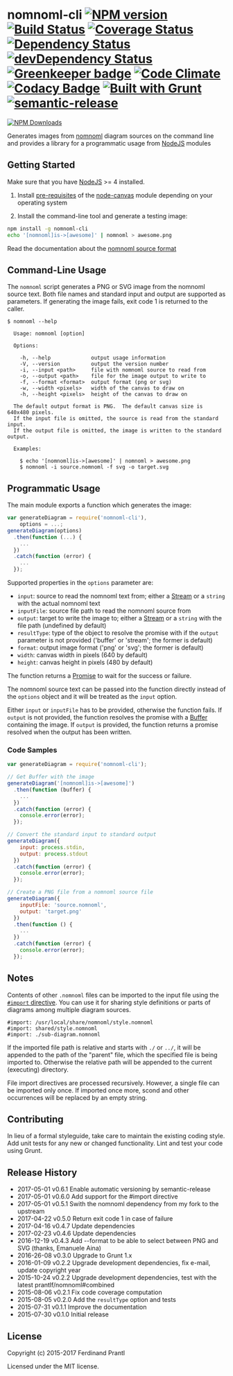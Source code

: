 # nomnoml-cli [![NPM version](https://badge.fury.io/js/nomnoml-cli.png)](http://badge.fury.io/js/nomnoml-cli) [![Build Status](https://travis-ci.org/prantlf/nomnoml-cli.png)](https://travis-ci.org/prantlf/nomnoml-cli) [![Coverage Status](https://coveralls.io/repos/prantlf/nomnoml-cli/badge.svg)](https://coveralls.io/r/prantlf/nomnoml-cli) [![Dependency Status](https://david-dm.org/prantlf/nomnoml-cli.svg)](https://david-dm.org/prantlf/nomnoml-cli) [![devDependency Status](https://david-dm.org/prantlf/nomnoml-cli/dev-status.svg)](https://david-dm.org/prantlf/nomnoml-cli#info=devDependencies) [![Greenkeeper badge](https://badges.greenkeeper.io/prantlf/nomnoml-cli.svg)](https://greenkeeper.io/) [![Code Climate](https://codeclimate.com/github/prantlf/nomnoml-cli/badges/gpa.svg)](https://codeclimate.com/github/prantlf/nomnoml-cli) [![Codacy Badge](https://www.codacy.com/project/badge/f3896e8dfa5342b8add12d50390edfcd)](https://www.codacy.com/public/prantlf/nomnoml-cli) [![Built with Grunt](https://cdn.gruntjs.com/builtwith.png)](http://gruntjs.com/) [![semantic-release](https://img.shields.io/badge/%20%20%F0%9F%93%A6%F0%9F%9A%80-semantic--release-e10079.svg)](https://github.com/semantic-release/semantic-release)


[![NPM Downloads](https://nodei.co/npm/nomnoml-cli.png?downloads=true&stars=true)](https://www.npmjs.com/package/nomnoml-cli)

Generates images from [nomnoml](http://www.nomnoml.com/) diagram sources
on the command line and provides a library for a programmatic usage from
[NodeJS] modules

## Getting Started

Make sure that you have [NodeJS] >= 4 installed.

1. Install [pre-requisites](https://github.com/Automattic/node-canvas/wiki/_pages)
   of the [node-canvas](https://github.com/Automattic/node-canvas) module depending
   on your operating system

2. Install the command-line tool and generate a testing image:

```bash
npm install -g nomnoml-cli
echo '[nomnoml]is->[awesome]' | nomnoml > awesome.png
```

Read the documentation about the [nomnoml source format](https://github.com/skanaar/nomnoml#example)

## Command-Line Usage

The `nomnoml` script generates a PNG or SVG image from the nomnoml source text.
Both file names and standard input and output are supported as parameters.
If generating the image fails, exit code 1 is returned to the caller.

```text
$ nomnoml --help

  Usage: nomnoml [option]

  Options:

    -h, --help             output usage information
    -V, --version          output the version number
    -i, --input <path>     file with nomnoml source to read from
    -o, --output <path>    file for the image output to write to
    -f, --format <format>  output format (png or svg)
    -w, --width <pixels>   width of the canvas to draw on
    -h, --height <pixels>  height of the canvas to draw on

  The default output format is PNG.  The default canvas size is 640x480 pixels.
  If the input file is omitted, the source is read from the standard input.
  If the output file is omitted, the image is written to the standard output.

  Examples:

    $ echo '[nomnoml]is->[awesome]' | nomnoml > awesome.png
    $ nomnoml -i source.nomnoml -f svg -o target.svg
```

## Programmatic Usage

The main module exports a function which generates the image:

```javascript
var generateDiagram = require('nomnoml-cli'),
    options = ...;
generateDiagram(options)
  .then(function (...) {
    ...
  })
  .catch(function (error) {
    ...
  });
```

Supported properties in the `options` parameter are:

* `input`: source to read the nomnoml text from; either a [Stream] or a
    `string` with the actual nomnoml text
* `inputFile`: source file path to read the nomnoml source from
* `output`: target to write the image to; either a [Stream] or a `string`
    with the file path (undefined by default)
* `resultType`: type of the object to resolve the promise with if the
    `output` parameter is not provided ('buffer' or 'stream'; the former
    is default)
* `format`: output image format ('png' or 'svg'; the former is default)
* `width`: canvas width in pixels (640 by default)
* `height`: canvas height in pixels (480 by default)

The function returns a [Promise] to wait for the success or failure.

The nomnoml source text can be passed into the function directly instead
of the `options` object and it will be treated as the `input` option.

Either `input` or `inputFile` has to be provided, otherwise the function
fails.  If `output` is not provided, the function resolves the promise
with a [Buffer] containing the image.  If `output` is provided, the
function returns a promise resolved when the output has been written.

### Code Samples

```javascript
var generateDiagram = require('nomnoml-cli');

// Get Buffer with the image
generateDiagram('[nomnoml]is->[awesome]')
  .then(function (buffer) {
    ...
  })
  .catch(function (error) {
    console.error(error);
  });

// Convert the standard input to standard output
generateDiagram({
    input: process.stdin,
    output: process.stdout
  })
  .catch(function (error) {
    console.error(error);
  });

// Create a PNG file from a nomnoml source file
generateDiagram({
    inputFile: 'source.nomnoml',
    output: 'target.png'
  })
  .then(function () {
    ...
  })
  .catch(function (error) {
    console.error(error);
  });
```

## Notes

Contents of other `.nomnoml` files can be imported to the input file using
the [`#import` directive](https://github.com/skanaar/nomnoml#directives).
You can use it for sharing style definitions or parts of diagrams among
multiple diagram sources.

```text
#import: /usr/local/share/nomnoml/style.nomnoml
#import: shared/style.nomnoml
#import: ./sub-diagram.nomnoml
```

If the imported file path is relative and starts with `./` or `../`, it will
be appended to the path of the "parent" file, which the specified file is
being imported to. Otherwise the relative path will be appended to the
current (executing) directory.

File import directives are processed recursively. However, a single file can
be imported only once. If imported once more, scond and other occurrences
will be replaced by an empty string.

## Contributing

In lieu of a formal styleguide, take care to maintain the existing coding
style.  Add unit tests for any new or changed functionality. Lint and test
your code using Grunt.

## Release History

 * 2017-05-01   v0.6.1   Enable automatic versioning by semantic-release
 * 2017-05-01   v0.6.0   Add support for the #import directive
 * 2017-05-01   v0.5.1   Swith the nomnoml dependency from my fork to the upstream
 * 2017-04-22   v0.5.0   Return exit code 1 in case of failure
 * 2017-04-16   v0.4.7   Update dependencies
 * 2017-02-23   v0.4.6   Update dependencies
 * 2016-12-19   v0.4.3   Add --format to be able to select between PNG
                         and SVG (thanks, Emanuele Aina)
 * 2016-26-08   v0.3.0   Upgrade to Grunt 1.x
 * 2016-01-09   v0.2.2   Upgrade development dependencies, fix e-mail,
                         update copyright year
 * 2015-10-24   v0.2.2   Upgrade development dependencies, test with
                         the latest prantlf/nomnoml#combined
 * 2015-08-06   v0.2.1   Fix code coverage computation
 * 2015-08-05   v0.2.0   Add the `resultType` option and tests
 * 2015-07-31   v0.1.1   Improve the documentation
 * 2015-07-30   v0.1.0   Initial release

## License

Copyright (c) 2015-2017 Ferdinand Prantl

Licensed under the MIT license.

[Buffer]: https://nodejs.org/api/buffer.html
[NodeJS]: http://nodejs.org/
[Stream]: https://nodejs.org/api/stream.html
[Promise]: https://developer.mozilla.org/en-US/docs/Web/JavaScript/Reference/Global_Objects/Promise

